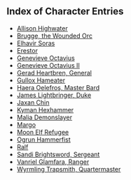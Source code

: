 <div id="characterindex">
  <h2>Index of Character Entries</h2>
  <ul>
    <li><a href="#allisonhighwater">Allison Highwater</a></li>
    <li><a href="#brugge">Brugge, the Wounded Orc</a></li>
    <li><a href="#elhavir">Elhavir Soras</a></li>
    <li><a href="#erestor">Erestor</a></li>
    <li><a href="#genevieveoctavius">Genevieve Octavius</a></li>
    <li><a href="#genevieveoctaviusii">Genevieve Octavius II</a></li>
    <li><a href="#geradheartbren">Gerad Heartbren, General</a></li>
    <li><a href="#gulloxhameater">Gullox Hameater</a></li>
    <li><a href="#haeraoelefros">Haera Oelefros, Master Bard</a></li>
    <li><a href="#jameslightbringer">James Lightbringer, Duke</a></li>
    <li><a href="#jaxanchin">Jaxan Chin</a></li>
    <li><a href="#kymanhexhammer">Kyman Hexhammer</a></li>
    <li><a href="#malia">Malia Demonslayer</a></li>
    <li><a href="#margo">Margo</a></li>
    <li><a href="#moonelfrefugee">Moon Elf Refugee</a></li>
    <li><a href="#ogrunhammerfist">Ogrun Hammerfist</a></li>
    <li><a href="#ralf">Ralf</a></li>
    <li><a href="#sandibrightsword">Sandi Brightsword, Sergeant</a></li>
    <li><a href="#vanriel">Vanriel Glamfara, Ranger</a></li>
    <li><a href="#wyrmlingtrapsmith">Wyrmling Trapsmith, Quartermaster</a></li>
  </ul>
</div>